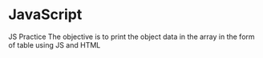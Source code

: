 # JavaScript
JS Practice
The objective is to print the object data in the array in the form of table using JS and HTML
